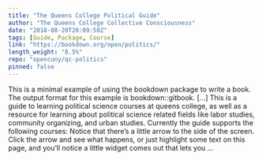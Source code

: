 ```yaml
---
title: "The Queens College Political Guide"
author: "The Queens College Collective Consciousness"
date: "2018-08-20T20:09:50Z"
tags: [Guide, Package, Course]
link: "https://bookdown.org/open/politics/"
length_weight: "8.5%"
repo: "opencuny/qc-politics"
pinned: false
---
```


This is a minimal example of using the bookdown package to write a book. The output format for this example is bookdown::gitbook. [...] This is a guide to learning political science courses at queens college, as well as a resource for learning about political science related fields like labor studies, community organizing, and urban studies. Currently the guide supports the following courses: Notice that there’s a little arrow to the side of the screen. Click the arrow and see what happens, or just highlight some text on this page, and you’ll notice a little widget comes out that lets you ...
